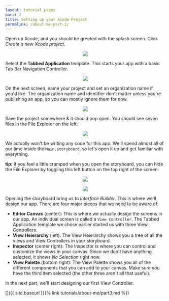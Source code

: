 ```yaml
---
layout: tutorial_pages
part: 2
title: Setting up your Xcode Project
permalink: /about-me-part-2/
---
```


Open up Xcode, and you should be greeted with the splash screen. Click *Create a new Xcode project*.

<p align="center"> <img src="../images/about-me/xcode.png" align="center" style="max-width:600px"> </p>

Select the **Tabbed Application** template. This starts your app with a basic Tab Bar Navigation Controller.

<p align="center"> <img src="../images/about-me/project template.png" align="center" style="max-width:600px"> </p>

On the next screen, name your project and set an organization name if you'd like. The organization name and identifier don't matter unless you're publishing an app, so you can mostly ignore them for now.

<p align="center"> <img src="../images/about-me/project name.png" align="center" style="max-width:600px"> </p>

Save the project somewhere & it should pop open. You should see seven files in the File Explorer on the left:

<p align="center"> <img src="../images/about-me/default files.png" align="center" style="max-width:300px"> </p>

We actually won't be writing any code for this app. We'll spend almost all of our time inside the `Main.storyboard`, so let's open it up and get familiar with everything.

**tip:** If you feel a little cramped when you open the storyboard, you can hide the File Explorer by toggling this left button on the top right of the screen:

<p align="center"> <img src="../images/about-me/toggle file explorer.png" align="center" style="max-width:200px"> </p>


<p align="center"> <img src="../images/about-me/default storyboard.png" align="center" style="max-width:700px"> </p>

Opening the storyboard bring us to *Interface Builder*. This is where we'll design our app. There are four major pieces that we need to be aware of:

 * **Editor Canvas** (center): This is where we actually design the screens in our app. An individual screen is called a `View Controller`. The Tabbed Application template we chose earlier started us with three View Controllers.
 * **View Heierarchy** (left): The View Heierarchy shows you a tree of all the views and View Controllers in your storyboard.
 * **Inspector** (center right): The Inspector is where you can control and customize the views in your canvas. Since we don't have anything selected, it shows *No Selection* right now.
 * **View Palette** (bottom right): The View Palette shows you all of the different components that you can add to your canvas. Make sure you have the third item selected (the other three aren't all that useful).
 
In the next part, we'll start designing our first View Controller.

[]({{ site.baseurl }}{% link tutorials/about-me/part3.md %})